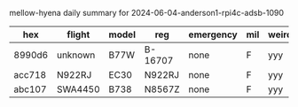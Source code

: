 mellow-hyena daily summary for 2024-06-04-anderson1-rpi4c-adsb-1090

|hex|flight|model|reg|emergency|mil|weirdo|
|--|--|--|--|--|--|--|
|8990d6|unknown|B77W|B-16707|none|F|yyy|
|acc718|N922RJ|EC30|N922RJ|none|F|yyy|
|abc107|SWA4450|B738|N8567Z|none|F|yyy|
